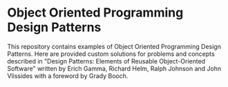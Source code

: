 Object Oriented Programming Design Patterns
==========
This repository contains examples of Object Oriented Programming Design Patterns. Here are provided custom solutions for problems and concepts described in "Design Patterns: Elements of Reusable Object-Oriented Software" written by Erich Gamma, Richard Helm, Ralph Johnson and John Vlissides with a foreword by Grady Booch.

